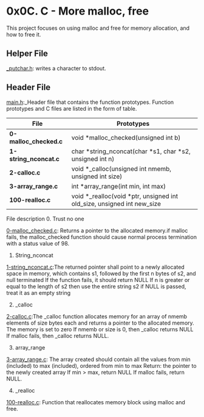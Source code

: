 # 0x0C. C - More malloc, free
This project focuses on using malloc and free for memory allocation, and how to free it.

## Helper File
[_putchar.h](https://github.com/holbertonschool/_putchar.c/blob/master/_putchar.c): writes a character to stdout.

## Header File
[main.h](https://github.com/Nathy-M/alx-low_level_programming/blob/master/0x0C-more_malloc_free/main.h):_Header file that contains the function prototypes.
Function prototypes and C files are listed in the form of table.

|      File                |          Prototypes                 |
|--------------------------|-----------------------------------  |
|**0-malloc_checked.c**  |  void *malloc_checked(unsigned int b)  |
|**1-string_nconcat.c**  | char *string_nconcat(char *s1, char *s2, unsigned int n)  |
|**2-calloc.c**          | void *_calloc(unsigned int nmemb, unsigned int size)    |
|**3-array_range.c**     | int *array_range(int min, int max)  |
|**100-realloc.c**       |  void *_realloc(void *ptr, unsigned int old_size, unsigned int new_size  |
 File description
0. Trust no one

[0-malloc_checked.c](https://github.com/Nathy-M/alx-low_level_programming/blob/master/0x0C-more_malloc_free/0-malloc_checked.c): Returns a pointer to the allocated memory.if malloc fails, the malloc_checked function should cause normal process termination with a status value of 98.

1. String_nconcat

[1-string_nconcat.c](https://github.com/Nathy-M/alx-low_level_programming/blob/master/0x0C-more_malloc_free/1-string_nconcat.c):The returned pointer shall point to a newly allocated space in memory, which contains s1, followed by the first n bytes of s2, and null terminated
If the function fails, it should return NULL
If n is greater or equal to the length of s2 then use the entire string s2
if NULL is passed, treat it as an empty string

2. _calloc

[2-calloc.c](https://github.com/Nathy-M/alx-low_level_programming/blob/master/0x0C-more_malloc_free/2-calloc.c):The _calloc function allocates memory for an array of nmemb elements of size bytes each and returns a pointer to the allocated memory.
The memory is set to zero
If nmemb or size is 0, then _calloc returns NULL
If malloc fails, then _calloc returns NULL.

3. array_range

[3-array_range.c](https://github.com/Nathy-M/alx-low_level_programming/blob/master/0x0C-more_malloc_free/3-array_range.c): The array created should contain all the values from min (included) to max (included), ordered from min to max
Return: the pointer to the newly created array
If min > max, return NULL
If malloc fails, return NULL.

4. _realloc

[100-realloc.c](https://github.com/Nathy-M/alx-low_level_programming/blob/master/0x0C-more_malloc_free/100-realloc.c): Function that reallocates memory block using malloc and free.

